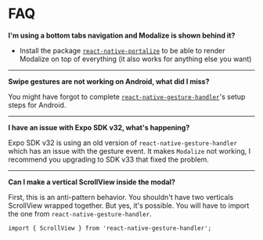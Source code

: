 # FAQ

**I'm using a bottom tabs navigation and Modalize is shown behind it?**

- Install the package [`react-native-portalize`](https://github.com/jeremybarbet/react-native-portalize) to be able to render Modalize on top of everything (it also works for anything else you want)

---

**Swipe gestures are not working on Android, what did I miss?**

You might have forgot to complete [`react-native-gesture-handler`](https://software-mansion.github.io/react-native-gesture-handler/docs/getting-started.html)'s setup steps for Android.

---

**I have an issue with Expo SDK v32, what's happening?**

Expo SDK v32 is using an old version of `react-native-gesture-handler` which has an issue with the gesture event. It makes `Modalize` not working, I recommend you upgrading to SDK v33 that fixed the problem.

---

**Can I make a vertical ScrollView inside the modal?**

First, this is an anti-pattern behavior. You shouldn't have two verticals ScrollView wrapped together. But yes, it's possible. You will have to import the one from `react-native-gesture-handler`.

```tsx
import { ScrollView } from 'react-native-gesture-handler';
```
